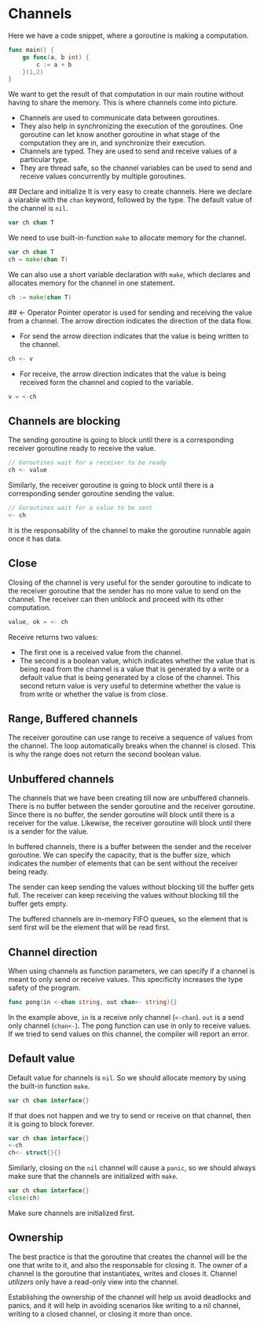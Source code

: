 # Channels
Here we have a code snippet, where a goroutine is making a computation.

~~~go
func main() {
    go func(a, b int) {
        c := a + b
    }(1,2)
}
~~~

We want to get the result of that computation in our main routine without having to share the memory. This is where channels come into picture.
- Channels are used to communicate data between goroutines.
- They also help in synchronizing the execution of the goroutines. One goroutine can let know another goroutine in what stage of the computation they are in, and synchronize their execution.
- Channels are typed. They are used to send and receive values of a particular type.
- They are thread safe, so the channel variables can be used to send and receive values concurrently by multiple goroutines.

## Declare and initialize
It is very easy to create channels. Here we declare a viarable with the `chan` keyword, followed by the type. The default value of the channel is `nil`.

~~~go
var ch chan T
~~~~

We need to use built-in-function `make` to allocate memory for the channel.

~~~go
var ch chan T
ch = make(chan T)
~~~

We can also use a short variable declaration with `make`, which declares and allocates memory for the channel in one statement.

~~~go
ch := make(chan T)
~~~

## <- Operator
Pointer operator is used for sending and receiving the value from a channel. The arrow direction indicates the direction of the data flow.

- For send the arrow direction indicates that the value is being written to the channel.

~~~go
ch <- v
~~~

- For receive, the arrow direction indicates that the value is being received form the channel and copied to the variable.

~~~go
v = <-ch
~~~

## Channels are blocking
The sending goroutine is going to block until there is a corresponding receiver goroutine ready to receive the value.

~~~go
// Goroutines wait for a receiver to be ready
ch <- value
~~~

Similarly, the receiver goroutine is going to block until there is a corresponding sender goroutine sending the value.

~~~go
// Goroutines wait for a value to be sent
<- ch
~~~

It is the responsability of the channel to make the goroutine runnable again once it has data.

## Close
Closing of the channel is very useful for the sender goroutine to indicate to the receiver goroutine that the sender has no more value to send on the channel. The receiver can then unblock and proceed with its other computation.

~~~go
value, ok = <- ch
~~~

Receive returns two values:
- The first one is a received value from the channel. 
- The second is a boolean value, which indicates whether the value that is being read from the channel is a value that is generated by a write or a default value that is being generated by a close of the channel.
This second return value is very useful to determine whether the value is from write or whether the value is from close.


## Range, Buffered channels
The receiver goroutine can use range to receive a sequence of values from the channel. The loop automatically breaks when the channel is closed. This is why the range does not return the second boolean value.

## Unbuffered channels
The channels that we have been creating till now are unbuffered channels. There is no buffer between the sender goroutine and the receiver goroutine. Since there is no buffer, the sender goroutine will block until there is a receiver for the value. Likewise, the receiver goroutine will block until there is a sender for the value.

In buffered channels, there is a buffer between the sender and the receiver goroutine. We can specify the capacity, that is the buffer size, which indicates the number of elements that can be sent without the receiver being ready.

The sender can keep sending the values without blocking till the buffer gets full. The receiver can keep receiving the values without blocking till the buffer gets empty. 

The buffered channels are in-memory FIFO queues, so the element that is sent first will be the element that will be read first.

## Channel direction
When using channels as function parameters, we can specify if a channel is meant to only send or receive values.
This specificity increases the type safety of the program.

~~~go
func pong(in <-chan string, out chan<- string){}
~~~

In the example above, `in` is a receive only channel (`<-chan`). `out` is a send only channel (`chan<-`). The pong function can use in only to receive values. If we tried to send values on this channel, the compiler will report an error.

## Default value

Default value for channels is `nil`. So we should allocate memory by using the built-in function `make`.
~~~go
var ch chan interface{}
~~~~
If that does not happen and we try to send or receive on that channel, then it is going to block forever.

~~~go
var ch chan interface{}
<-ch
ch<- struct{}{}
~~~

Similarly, closing on the `nil` channel will cause a `panic`, so we should always make sure that the channels are initialized with `make`.

~~~go
var ch chan interface{}
close(ch)
~~~

Make sure channels are initialized first.

## Ownership
The best practice is that the goroutine that creates the channel will be the one that write to it, and also the responsable for closing it. The owner of a channel is the goroutine that instantiates, writes and closes it. Channel *utilizers* only have a read-only view into the channel.

Establishing the ownership of the channel will help us avoid deadlocks and panics, and it will help in avoiding scenarios like writing to a nil channel, writing to a closed channel, or closing it more than once.